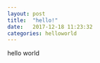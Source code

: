 ```yaml
---
layout: post
title:  "hello!"
date:   2017-12-18 11:23:32
categories: helloworld
---
```

hello world